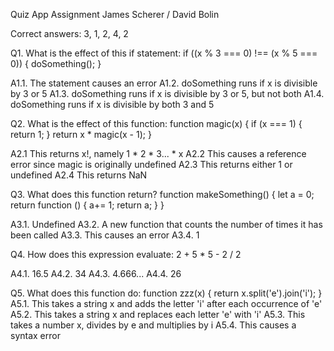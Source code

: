 Quiz App Assignment
James Scherer / David Bolin

Correct answers: 3, 1, 2, 4, 2


Q1. What is the effect of this if statement:
    if ((x % 3 === 0) !== (x % 5 === 0)) {
      doSomething();
    }

A1.1. The statement causes an error
A1.2. doSomething runs if x is divisible by 3 or 5
A1.3. doSomething runs if x is divisible by 3 or 5, but not both 
A1.4. doSomething runs if x is divisible by both 3 and 5 


Q2. What is the effect of this function:
  function magic(x) {
    if (x === 1) {
      return 1;
    }
    return x * magic(x - 1);
  }

A2.1 This returns x!, namely 1 * 2 * 3... * x
A2.2 This causes a reference error since magic is originally undefined
A2.3 This returns either 1 or undefined
A2.4 This returns NaN


Q3. What does this function return? 
  function makeSomething() {
    let a = 0;
    return function () {
      a+= 1;
      return a;
    }
  }

A3.1. Undefined
A3.2. A new function that counts the number of times it has been called
A3.3. This causes an error
A3.4. 1

Q4. How does this expression evaluate:
  2 + 5 * 5 - 2 / 2

A4.1. 16.5
A4.2. 34
A4.3. 4.666...
A4.4. 26

Q5. What does this function do:
  function zzz(x) {
    return x.split('e').join('i');
  }
A5.1. This takes a string x and adds the letter 'i' after each occurrence of 'e'
A5.2. This takes a string x and replaces each letter 'e' with 'i'
A5.3. This takes a number x, divides by e and multiplies by i
A5.4. This causes a syntax error